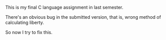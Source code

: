 This is my final C language assignment in last semester.

There's an obvious bug in the submitted version, that is, wrong method of calculating liberty.

So now I try to fix this.
